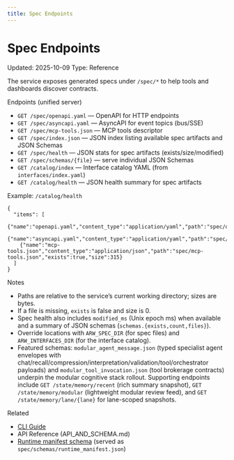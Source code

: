 ```yaml
---
title: Spec Endpoints
---
```


# Spec Endpoints
Updated: 2025-10-09
Type: Reference

The service exposes generated specs under `/spec/*` to help tools and dashboards discover contracts.

Endpoints (unified server)
- `GET /spec/openapi.yaml` — OpenAPI for HTTP endpoints
- `GET /spec/asyncapi.yaml` — AsyncAPI for event topics (bus/SSE)
- `GET /spec/mcp-tools.json` — MCP tools descriptor
- `GET /spec/index.json` — JSON index listing available spec artifacts and JSON Schemas
- `GET /spec/health` — JSON stats for spec artifacts (exists/size/modified)
- `GET /spec/schemas/{file}` — serve individual JSON Schemas
- `GET /catalog/index` — Interface catalog YAML (from `interfaces/index.yaml`)
- `GET /catalog/health` — JSON health summary for spec artifacts

Example: `/catalog/health`
```
{
  "items": [
    {"name":"openapi.yaml","content_type":"application/yaml","path":"spec/openapi.yaml","exists":true,"size":51762},
    {"name":"asyncapi.yaml","content_type":"application/yaml","path":"spec/asyncapi.yaml","exists":true,"size":7932},
    {"name":"mcp-tools.json","content_type":"application/json","path":"spec/mcp-tools.json","exists":true,"size":315}
  ]
}
```

Notes
- Paths are relative to the service’s current working directory; sizes are bytes.
- If a file is missing, `exists` is false and size is 0.
- Spec health also includes `modified_ms` (Unix epoch ms) when available and a summary of JSON schemas (`schemas.{exists,count,files}`).
- Override locations with `ARW_SPEC_DIR` (for spec files) and `ARW_INTERFACES_DIR` (for the interface catalog).
- Featured schemas: `modular_agent_message.json` (typed specialist agent envelopes with chat/recall/compression/interpretation/validation/tool/orchestrator payloads) and `modular_tool_invocation.json` (tool brokerage contracts) underpin the modular cognitive stack rollout. Supporting endpoints include `GET /state/memory/recent` (rich summary snapshot), `GET /state/memory/modular` (lightweight modular review feed), and `GET /state/memory/lane/{lane}` for lane-scoped snapshots.

Related
- [CLI Guide](../guide/cli.md)
- API Reference (API_AND_SCHEMA.md)
- [Runtime manifest schema](../architecture/managed_runtime_supervisor.md#current-implementation-snapshot) (served as `spec/schemas/runtime_manifest.json`)
